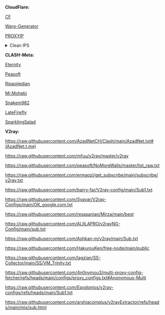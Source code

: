 **CloudFlare:**

[CF](CF.md)

[Warp-Generator](https://4n0nymou3.github.io/WARP/)

[PROXYIP](https://github.com/NiREvil/vless/blob/main/sub/ProxyIP.md#Test-proxyIPs)

<details>
<summary>Clean IPS</summary>
  sky.rethinkdns.com , fbi.gov , time.is , time.cloudflare.com , www.wto.org , ip.sb , zula.ir , creativecommons.org , go.inmobi.com , discord.com , cdnjs.com , 190.93.246.247 , 23.227.39.183 , 172.67.132.72 , 172.67.73.163 , 172.67.198.111 , 172.64.145.113 , 172.66.46.214 , 172.67.131.154 , 172.67.167.150 , 188.114.97.11 , 188.114.97.24 , 104.17.107.1 , 172.67.68.157 , 151.101.3.1 , 173.245.49.20 , 23.227.39.227 , 190.93.244.18 , 190.93.245.219 , 190.93.247.238 , 104.21.83.62 , 104.21.48.203 , 104.17.147.22 , 104.24.196.20 , 104.24.197.20 , 172.67.49.246 , 172.66.47.64 , 172.67.131.36 , 172.67.164.37 , 172.67.66.177 , 172.67.156.45 , 172.66.44.192 , 104.18.94.237 , 104.18.95.240 , 104.19.236.66 , 104.19.17.212 , 104.17.76.170 , 104.17.25.97 , 104.24.255.100 , 104.18.151.253 , 104.23.111.16 , 104.18.79.102 , 104.19.233.61 , 104.17.97.128 , 104.16.187.144 , 104.20.94.249 , 104.16.141.244 , 104.17.158.192 , 104.18.144.182 , 104.19.157.132 , 104.17.54.45 , 104.16.89.37 , 104.20.248.148 , 104.16.122.101 , 104.19.245.184 , 104.17.242.19 , 104.20.12.112 , 104.17.240.109 , 104.18.111.32 , 104.20.160.26 , 104.17.118.67 , 104.18.42.71 , 45.131.6.125 , 104.20.203.197 , 104.17.233.72 , 104.18.60.11 , 104.18.129.16 , 104.24.255.194 , 104.20.35.95 , 104.18.8.62 , 104.24.70.123 , 104.18.247.105 , 104.20.23.123 , 104.19.217.91 , 104.20.247.155 , 104.18.219.194 , 104.16.223.213 , 104.24.227.27 , 104.24.166.3 , 104.24.250.232 , 104.24.231.110 , 104.23.99.109 , 103.184.45.4 , 104.19.8.89 , 104.18.240.147 , 104.24.21.7 , 104.20.207.255 , 104.25.150.132 , 104.19.97.125 , 104.20.55.144 , 104.24.78.11 , 104.16.92.207 , 104.20.107.136 , 104.25.162.75 , 104.19.41.18 , 104.19.42.168 , 104.25.7.42 , 104.19.72.10 , 104.25.185.201 , 104.16.144.45 , 104.17.79.71 , 104.24.87.38 , 104.24.37.96 , 104.20.68.237 , 104.25.164.167 , 104.23.102.227 , 104.16.119.134 , 104.21.31.69 , 104.18.250.227 , 104.19.97.193 , 104.21.48.196 , 104.25.188.85
</details>

**CLASH-Meta:**

[Eternity](https://raw.githubusercontent.com/mahdibland/ShadowsocksAggregator/master/Eternity.yml)

[Peasoft](https://raw.githubusercontent.com/peasoft/NoMoreWalls/master/list.yml)

[Ripaojiedian](https://raw.githubusercontent.com/ripaojiedian/freenode/main/clash)

[Mr.Mohebi](https://raw.githubusercontent.com/MrMohebi/xray-proxy-grabber-telegram/master/collected-proxies/clash-meta/actives_under_1000ms.yaml)

[Snakem982](https://raw.githubusercontent.com/snakem982/proxypool/main/source/clash-meta.yaml)

[LateFirefly](https://raw.githubusercontent.com/alireza-rasouli/VPN/refs/heads/main/LL.yaml)

[SparklingSalad](https://raw.githubusercontent.com/alireza-rasouli/VPN/refs/heads/main/SparkS.yaml)

**V2ray:**

https://raw.githubusercontent.com/AzadNetCH/Clash/main/AzadNet.txt#(AzadNet.t.me)

https://raw.githubusercontent.com/mfuu/v2ray/master/v2ray

https://raw.githubusercontent.com/peasoft/NoMoreWalls/master/list_raw.txt

https://raw.githubusercontent.com/ermaozi/get_subscribe/main/subscribe/v2ray.txt

https://raw.githubusercontent.com/barry-far/V2ray-config/main/Sub1.txt

https://raw.githubusercontent.com/Syavar/V2ray-Configs/main/OK_google.com.txt

https://raw.githubusercontent.com/resasanian/Mirza/main/best

https://raw.githubusercontent.com/ALIILAPRO/v2rayNG-Config/main/sub.txt

https://raw.githubusercontent.com/Ashkan-m/v2ray/main/Sub.txt

https://raw.githubusercontent.com/HakurouKen/free-node/main/public

https://raw.githubusercontent.com/lagzian/SS-Collector/main/SS/VM_Trinity.txt

https://raw.githubusercontent.com/4n0nymou3/multi-proxy-config-fetcher/refs/heads/main/configs/proxy_configs.txt#Anonymous-Multi

https://raw.githubusercontent.com/Epodonios/v2ray-configs/refs/heads/main/Sub1.txt

https://raw.githubusercontent.com/arshiacomplus/v2rayExtractor/refs/heads/main/mix/sub.html
